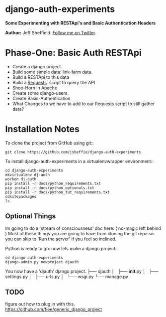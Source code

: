 django-auth-experiments
=======================


**Some Experimenting with RESTApi's and Basic Authentication Headers**

**Author:** Jeff Sheffield.  [Follow me on Twitter](https://twitter.com/jeffsheffield).

Phase-One: Basic Auth RESTApi
========

* Create a django project.
* Build some simple data: link-farm data.
* Build a RESTApi to this data
* Build a [Requests](http://docs.python-requests.org/en/latest/). script to query the API
* Shoe-Horn in Apache
* Create some django-users.
* Create Basic-Authentication
* What Changes to we have to add to our Requests script to still gather data?

Installation Notes
==================

To clone the project from GitHub using git::

    git clone https://github.com/jsheffie/django-auth-experiments

To install django-auth-experiments in a virtualenvwrapper environment::

    cd django-auth-experiments 
    mkvirtualenv dj-auth
    workon dj-auth
    pip install -r docs/python_requirements.txt 
    pip install -r docs/python_optionals.txt 
    pip install -r docs/python_tut_requirements.txt 
    cdsitepackages
    ls


Optional Things
----------------
Im going to do a 'stream of consciousness' doc here: ( no-magic left behind )
Most of these things you are going to have from cloning the git repo so you can skip to 
'Run the server' if you feel so inclined.

Python is ready to go: now lets make a django project:

    cd django-auth-experiments
    django-admin.py newproject djauth

You now have a 'djauth' django project.
	├── djauth
	│   ├── __init__.py
	│   ├── settings.py
	│   ├── urls.py
	│   └── wsgi.py
	└── manage.py



TODO
----------------- 
figure out how to plug in with this.
https://github.com/fiee/generic_django_project

